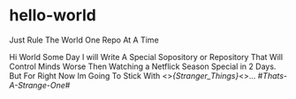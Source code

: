 # hello-world

Just Rule The World One Repo At A Time

Hi World
Some Day I will Write A Special Sopository or Repository That Will Control Minds Worse Then Watching a Netflick Season Special in 2 Days. But For Right Now Im Going To Stick With <>_{Stranger_Things}_<>...  #_Thats-A-Strange-One_# 
